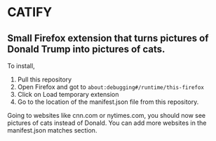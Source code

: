 # CATIFY

## Small Firefox extension that turns pictures of Donald Trump into pictures of cats.

To install,

1. Pull this repository
2. Open Firefox and got to `about:debugging#/runtime/this-firefox`
3. Click on Load temporary extension
4. Go to the location of the manifest.json file from this repository.

Going to websites like cnn.com or nytimes.com, you should now see pictures of cats instead of Donald. You can add more websites in the manifest.json matches section.
